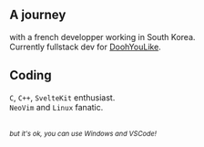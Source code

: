 ## A journey
with a french developper working in South Korea.<br>
Currently fullstack dev for [DoohYouLike](https://doohyoulike.com).

## Coding
`C`, `C++`, `SvelteKit` enthusiast.<br>
`NeoVim` and `Linux` fanatic.<br><br>

<sup>_but it's ok, you can use Windows and VSCode!_</sup>
 
